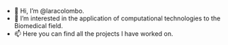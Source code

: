 - 👋 Hi, I’m @laracolombo. 
- 👀 I’m interested in the application of computational technologies to the Biomedical field. 
- 📫 Here you can find all the projects I have worked on.

<!---
laracolombo/laracolombo is a ✨ special ✨ repository because its `README.md` (this file) appears on your GitHub profile.
You can click the Preview link to take a look at your changes.
--->
